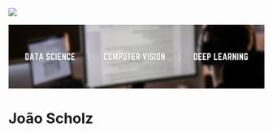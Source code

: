 <a href='https://www.linkedin.com/in/joao-scholz/'><img src="https://img.shields.io/badge/LinkedIn-0077B5?style=for-the-badge&logo=linkedin&logoColor=white"></a>

<p align="center">
  <img src="Capa.png" >
</p>

# João Scholz
